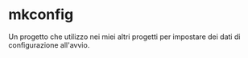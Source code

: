 # mkconfig
Un progetto che utilizzo nei miei altri progetti per impostare dei dati di configurazione all'avvio.
